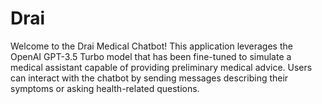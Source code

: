 # Drai
Welcome to the Drai Medical Chatbot! This application leverages the OpenAI GPT-3.5 Turbo model that has been fine-tuned to simulate a medical assistant capable of providing preliminary medical advice. Users can interact with the chatbot by sending messages describing their symptoms or asking health-related questions.
